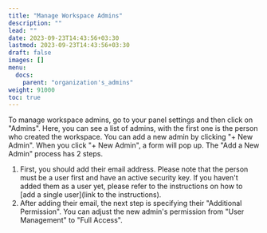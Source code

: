 ```yaml
---
title: "Manage Workspace Admins"
description: ""
lead: ""
date: 2023-09-23T14:43:56+03:30
lastmod: 2023-09-23T14:43:56+03:30
draft: false
images: []
menu:
  docs:
    parent: "organization's_admins"
weight: 91000
toc: true
---
```


To manage workspace admins, go to your panel settings and then click on "Admins". Here, you can see a list of admins, with the first one is the person who created the workspace. You can add a new admin by clicking "+ New Admin". When you click "+ New Admin", a form will pop up. The "Add a New Admin" process has 2 steps.  

1. First, you should add their email address. Please note that the person must be a user first and have an active security key. If you haven't added them as a user yet, please refer to the instructions on how to [add a single user](link to the instructions).  
2. After adding their email, the next step is specifying their "Additional Permission". You can adjust the new admin's permission from "User Management" to "Full Access".  
